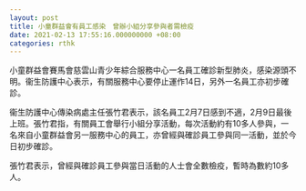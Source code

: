 ```yaml
---
layout: post
title: 小童群益會有員工感染　曾辦小組分享參與者需檢疫
date: 2021-02-13 17:55:16.000000000 +08:00
categories: rthk
---
```


小童群益會賽馬會慈雲山青少年綜合服務中心一名員工確診新型肺炎，感染源頭不明。衞生防護中心表示，有關服務中心要停止運作14日，另外一名員工亦初步確診。

衞生防護中心傳染病處主任張竹君表示，該名員工2月7日感到不適，2月9日最後上班。張竹君指，有關員工會舉行小組分享活動，每次活動約有10多人參與，一名來自小童群益會另一服務中心的員工，亦曾經與確診員工參與同一活動，並於今日初步確診。

張竹君表示，曾經與確診員工參與當日活動的人士會全數檢疫，暫時為數約10多人。
